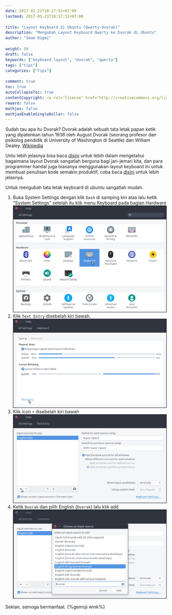 ```yaml
---
date: 2017-01-21T18:17:52+07:00
lastmod: 2017-01-21T18:17:52+07:00

title: "Layout Keyboard di Ubuntu (Qwerty-Dvorak)"
description: "Mengubah Layout Keyboard Qwerty ke Dvorak di Ubuntu"
author: "Imam Digmi"

weight: 50
draft: false
keywords: ["keyboard layout", "dvorak", "qwerty"]
tags: ["tips"]
categories: ["Tips"]

comment: true
toc: true
autoCollapseToc: true
contentCopyright: <a rel="license" href="http://creativecommons.org/licenses/by-nc-nd/4.0/">CC BY-NC-ND 4.0</a>
reward: false
mathjax: false
mathjaxEnableSingleDollar: false
---
```



Sudah tau apa itu Dvorak? Dvorak adalah sebuah tata letak papan ketik yang dipatenkan tahun 1936 oleh August Dvorak (seorang profesor dan psikolog pendidik di University of Washington di Seattle) dan William Dealey.  [Wikipedia](https://en.wikipedia.org/wiki/Dvorak_Simplified_Keyboard)

Untu lebih jelasnya bisa baca [disini](http://www.dvorak-keyboard.com/) untuk lebih dalam mengetahui bagaimana layout Dvorak sangatlah berguna bagi jari-jemari kita, dan para programmer handal juga biasanya menggunakan layout keyboard ini untuk membuat penulisan kode semakin produktif, coba baca [disini](http://www.kaufmann.no/roland/dvorak/) untuk lebih jelasnya.

Untuk mengubah tata letak keyboard di ubuntu sangatlah mudah.

1. Buka System Settings dengan klik `Dash` di samping kiri atas lalu ketik “System Settings” setelah itu klik menu Keyboard pada bagian Hardware
![Figure 1](/images/layout-keyboard-dvorak-di-ubuntu/1.png)
2. Klik `Text Entry` disebelah kiri bawah.
![Figure 2](/images/layout-keyboard-dvorak-di-ubuntu/2.png)
3. Klik icon `+` disebelah kiri bawah
![Figure 3](/images/layout-keyboard-dvorak-di-ubuntu/3.png)
4. Ketik `Dvorak` dan pilih English (`Dvorak`) lalu klik add
![Figure 4](/images/layout-keyboard-dvorak-di-ubuntu/4.png)

Sekian, semoga bermanfaat. {%gemoji wink%}